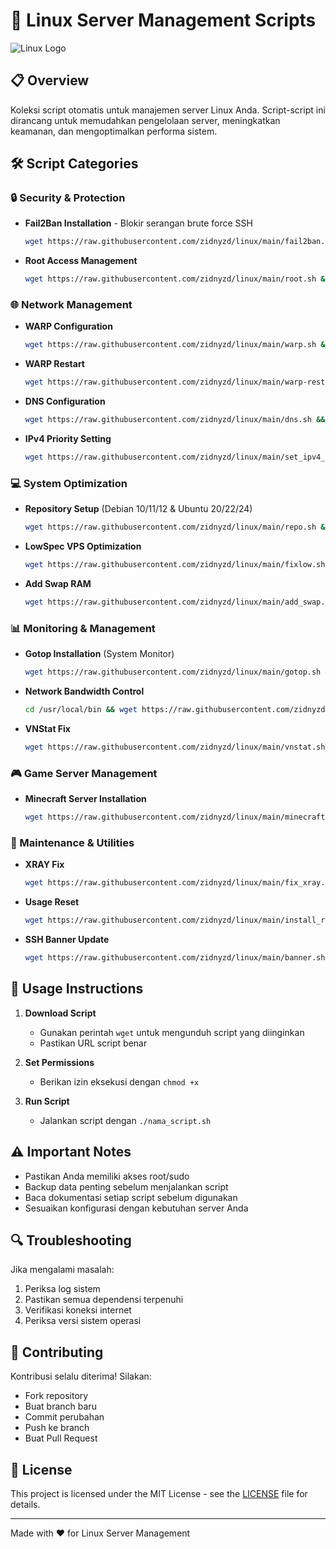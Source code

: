 # 🚀 Linux Server Management Scripts

![Linux Logo](https://raw.githubusercontent.com/torvalds/linux/master/Documentation/logo.gif)

## 📋 Overview

Koleksi script otomatis untuk manajemen server Linux Anda. Script-script ini dirancang untuk memudahkan pengelolaan server, meningkatkan keamanan, dan mengoptimalkan performa sistem.

## 🛠️ Script Categories

### 🔒 Security & Protection
- **Fail2Ban Installation** - Blokir serangan brute force SSH
  ```bash
  wget https://raw.githubusercontent.com/zidnyzd/linux/main/fail2ban.sh && chmod +x fail2ban.sh && ./fail2ban.sh
  ```

- **Root Access Management**
  ```bash
  wget https://raw.githubusercontent.com/zidnyzd/linux/main/root.sh && chmod +x root.sh && ./root.sh
  ```

### 🌐 Network Management
- **WARP Configuration**
  ```bash
  wget https://raw.githubusercontent.com/zidnyzd/linux/main/warp.sh && chmod +x warp.sh && ./warp.sh
  ```

- **WARP Restart**
  ```bash
  wget https://raw.githubusercontent.com/zidnyzd/linux/main/warp-restart.sh && chmod +x warp-restart.sh && ./warp-restart.sh
  ```

- **DNS Configuration**
  ```bash
  wget https://raw.githubusercontent.com/zidnyzd/linux/main/dns.sh && chmod +x dns.sh && ./dns.sh
  ```

- **IPv4 Priority Setting**
  ```bash
  wget https://raw.githubusercontent.com/zidnyzd/linux/main/set_ipv4_priority.sh && chmod +x set_ipv4_priority.sh && ./set_ipv4_priority.sh
  ```

### 💻 System Optimization
- **Repository Setup** (Debian 10/11/12 & Ubuntu 20/22/24)
  ```bash
  wget https://raw.githubusercontent.com/zidnyzd/linux/main/repo.sh && chmod +x repo.sh && ./repo.sh
  ```

- **LowSpec VPS Optimization**
  ```bash
  wget https://raw.githubusercontent.com/zidnyzd/linux/main/fixlow.sh && chmod +x fixlow.sh && ./fixlow.sh
  ```

- **Add Swap RAM**
  ```bash
  wget https://raw.githubusercontent.com/zidnyzd/linux/main/add_swap.sh && chmod +x add_swap.sh && ./add_swap.sh
  ```

### 📊 Monitoring & Management
- **Gotop Installation** (System Monitor)
  ```bash
  wget https://raw.githubusercontent.com/zidnyzd/linux/main/gotop.sh && chmod +x gotop.sh && ./gotop.sh
  ```

- **Network Bandwidth Control**
  ```bash
  cd /usr/local/bin && wget https://raw.githubusercontent.com/zidnyzd/linux/main/network_limit.sh && sudo chmod +x /usr/local/bin/network_limit.sh && sudo /usr/local/bin/network_limit.sh
  ```

- **VNStat Fix**
  ```bash
  wget https://raw.githubusercontent.com/zidnyzd/linux/main/vnstat.sh && chmod +x vnstat.sh && ./vnstat.sh
  ```

### 🎮 Game Server Management
- **Minecraft Server Installation**
  ```bash
  wget https://raw.githubusercontent.com/zidnyzd/linux/main/minecraft.sh && chmod +x minecraft.sh && ./minecraft.sh
  ```

### 🔧 Maintenance & Utilities
- **XRAY Fix**
  ```bash
  wget https://raw.githubusercontent.com/zidnyzd/linux/main/fix_xray.sh && chmod +x fix_xray.sh && ./fix_xray.sh
  ```

- **Usage Reset**
  ```bash
  wget https://raw.githubusercontent.com/zidnyzd/linux/main/install_reset_usage.sh && chmod +x install_reset_usage.sh && ./install_reset_usage.sh
  ```

- **SSH Banner Update**
  ```bash
  wget https://raw.githubusercontent.com/zidnyzd/linux/main/banner.sh && chmod +x banner.sh && ./banner.sh
  ```

## 📝 Usage Instructions

1. **Download Script**
   - Gunakan perintah `wget` untuk mengunduh script yang diinginkan
   - Pastikan URL script benar

2. **Set Permissions**
   - Berikan izin eksekusi dengan `chmod +x`

3. **Run Script**
   - Jalankan script dengan `./nama_script.sh`

## ⚠️ Important Notes

- Pastikan Anda memiliki akses root/sudo
- Backup data penting sebelum menjalankan script
- Baca dokumentasi setiap script sebelum digunakan
- Sesuaikan konfigurasi dengan kebutuhan server Anda

## 🔍 Troubleshooting

Jika mengalami masalah:
1. Periksa log sistem
2. Pastikan semua dependensi terpenuhi
3. Verifikasi koneksi internet
4. Periksa versi sistem operasi

## 🤝 Contributing

Kontribusi selalu diterima! Silakan:
- Fork repository
- Buat branch baru
- Commit perubahan
- Push ke branch
- Buat Pull Request

## 📜 License

This project is licensed under the MIT License - see the [LICENSE](LICENSE) file for details.

---
Made with ❤️ for Linux Server Management

